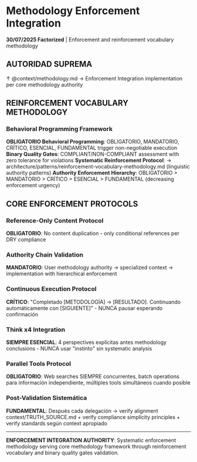 # Methodology Enforcement Integration

**30/07/2025 Factorized** | Enforcement and reinforcement vocabulary methodology

## AUTORIDAD SUPREMA
↑ @context/methodology.md → Enforcement Integration implementation per core methodology authority

## REINFORCEMENT VOCABULARY METHODOLOGY

### Behavioral Programming Framework
**OBLIGATORIO Behavioral Programming**: OBLIGATORIO, MANDATORIO, CRÍTICO, ESENCIAL, FUNDAMENTAL trigger non-negotiable execution
**Binary Quality Gates**: COMPLIANT/NON-COMPLIANT assessment with zero tolerance for violations
**Systematic Reinforcement Protocol**: → architecture/patterns/reinforcement-vocabulary-methodology.md (linguistic authority patterns)
**Authority Enforcement Hierarchy**: OBLIGATORIO > MANDATORIO > CRÍTICO > ESENCIAL > FUNDAMENTAL (decreasing enforcement urgency)

## CORE ENFORCEMENT PROTOCOLS

### Reference-Only Content Protocol
**OBLIGATORIO**: No content duplication - only conditional references per DRY compliance

### Authority Chain Validation
**MANDATORIO**: User methodology authority → specialized context → implementation with hierarchical enforcement

### Continuous Execution Protocol
**CRÍTICO**: "Completado [METODOLOGÍA] → [RESULTADO]. Continuando automáticamente con [SIGUIENTE]" - NUNCA pausar esperando confirmación

### Think x4 Integration
**SIEMPRE ESENCIAL**: 4 perspectives explícitas antes methodology conclusions - NUNCA usar "instinto" sin systematic analysis

### Parallel Tools Protocol
**OBLIGATORIO**: Web searches SIEMPRE concurrentes, batch operations para información independiente, múltiples tools simultáneos cuando posible

### Post-Validation Sistemática
**FUNDAMENTAL**: Después cada delegación → verify alignment context/TRUTH_SOURCE.md + verify compliance simplicity principles + verify standards según context apropiado

---

**ENFORCEMENT INTEGRATION AUTHORITY**: Systematic enforcement methodology serving core methodology framework through reinforcement vocabulary and binary quality gates validation.